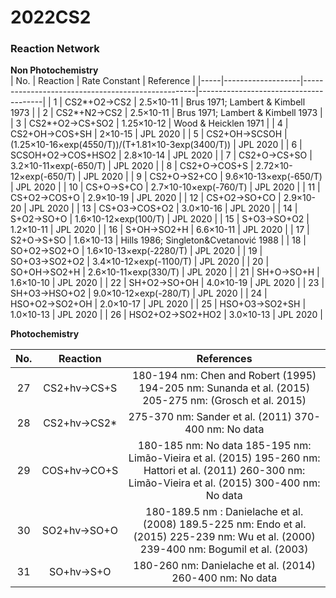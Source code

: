 # 2022CS2

### Reaction Network

**Non Photochemistry**    
| No. | Reaction          | Rate Constant                                     | Reference                             |
|-----|-------------------|---------------------------------------------------|---------------------------------------|
| 1   | CS2*+O2→CS2       | 2.5×10-11                                         | Brus 1971; Lambert & Kimbell 1973     |
| 2   | CS2*+N2→CS2       | 2.5×10-11                                         | Brus 1971; Lambert & Kimbell 1973     |
| 3   | CS2*+O2→CS+SO2    | 1.25×10-12                                        | Wood & Heicklen 1971                  |
| 4   | CS2+OH→COS+SH     | 2×10-15                                           | JPL 2020                              |
| 5   | CS2+OH→SCSOH      | (1.25×10-16×exp(4550/T))/(T+1.81×10-3exp(3400/T)) | JPL 2020                              |
| 6   | SCSOH+O2→COS+HSO2 | 2.8×10-14                                         | JPL 2020                              |
| 7   | CS2+O→CS+SO       | 3.2×10-11×exp(-650/T)                             | JPL 2020                              |
| 8   | CS2+O→COS+S       | 2.72×10-12×exp(-650/T)                            | JPL 2020                              |
| 9   | CS2+O→S2+CO       | 9.6×10-13×exp(-650/T)                             | JPL 2020                              |
| 10  | CS+O→S+CO         | 2.7×10-10×exp(-760/T)                             | JPL 2020                              |
| 11  | CS+O2→COS+O       | 2.9×10-19                                         | JPL 2020                              |
| 12  | CS+O2→SO+CO       | 2.9×10-20                                         | JPL 2020                              |
| 13  | CS+O3→COS+O2      | 3.0×10-16                                         | JPL 2020                              |
| 14  | S+O2→SO+O         | 1.6×10-12×exp(100/T)                              | JPL 2020                              |
| 15  | S+O3→SO+O2        | 1.2×10-11                                         | JPL 2020                              |
| 16  | S+OH→SO2+H        | 6.6×10-11                                         | JPL 2020                              |
| 17  | S2+O→S+SO         | 1.6×10-13                                         | Hills 1986; Singleton&Cvetanović 1988 |
| 18  | SO+O2→SO2+O       | 1.6×10-13×exp(-2280/T)                            | JPL 2020                              |
| 19  | SO+O3→SO2+O2      | 3.4×10-12×exp(-1100/T)                            | JPL 2020                              |
| 20  | SO+OH→SO2+H       | 2.6×10-11×exp(330/T)                              | JPL 2020                              |
| 21  | SH+O→SO+H         | 1.6×10-10                                         | JPL 2020                              |
| 22  | SH+O2→SO+OH       | 4.0×10-19                                         | JPL 2020                              |
| 23  | SH+O3→HSO+O2      | 9.0×10-12×exp(-280/T)                             | JPL 2020                              |
| 24  | HSO+O2→SO2+OH     | 2.0×10-17                                         | JPL 2020                              |
| 25  | HSO+O3→SO2+SH     | 1.0×10-13                                         | JPL 2020                              |
| 26  | HSO2+O2→SO2+HO2   | 3.0×10-13                                         | JPL 2020                              |

**Photochemistry**                                                                                                                                                                               

| No.                | Reaction    | References                                                                                                                                                                      |
|:------------------:|:-----------:|:-------------------------------------------------------------------------------------------------------------------------------------------------------------------------------:|
| 27                 | CS2+hv→CS+S | 180-194 nm: Chen and Robert (1995)  194-205 nm: Sunanda et al. (2015)  205-275 nm: (Grosch et al. 2015)                                                                         |
| 28                 | CS2+hv→CS2* | 275-370 nm: Sander et al. (2011)         370-400 nm: No data                                                                                                                    |
| 29                 | COS+hv→CO+S | 180-185 nm: No data       185-195 nm: Limão-Vieira et al. (2015)       195-260 nm: Hattori et al. (2011)       260-300 nm: Limão-Vieira et al. (2015)       300-400 nm: No data |
| 30                 | SO2+hv→SO+O | 180-189.5 nm : Danielache et al.   (2008)       189.5-225 nm: Endo et al. (2015)       225-239 nm: Wu et al. (2000)       239-400 nm: Bogumil et al. (2003)                     |
| 31                 | SO+hv→S+O   | 180-260 nm: Danielache et al.   (2014)       260-400 nm: No data                                                                                                                |
